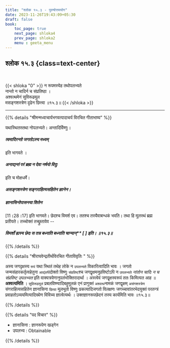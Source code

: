 ```yaml
---
title: "श्लोक १५.३ - पुरुषोत्तमयोग"
date: 2023-11-26T19:43:09+05:30
draft: false
book:
    toc_page: true
    next_page: shloka4
    prev_page: shloka2
    menu : geeta_menu
---
```




## श्लोक १५.३ {class=text-center}

<br/>

{{< shloka  "0"  >}}
न रूपमस्येह तथोपलभ्यते  
नान्तो न चादिर्न च संप्रतिष्ठा ।  
अश्वत्थमेनं सुविरूढमूल  
मसङ्गशस्त्रेण दृढेन छित्त्वा ॥१५.३॥
{{< /shloka >}}

---


{{% details "श्रीमन्मध्वाचार्यभगवत्पादाचर्य विरचित  गीताभाष्य" %}}

यथास्थितस्तथा नोपलभ्यते।  अन्तादिर्विष्णुः। 
##### त्वमादिरन्तो जगतोऽस्य मध्यम् 
इति भागवते । 
##### अनाद्यन्तं परं ब्रह्म न देवा नर्षयो विदुः 
इति च मोक्षधर्मे। 
##### असङ्गशस्त्रेण सङ्गराहित्यसहितेन ज्ञानेन। 
##### ज्ञानासिनोपासनया शितेन 
[11।28।17] इति भागवते। 
छेदश्च विमर्श एव। ततश्च तस्यैवाबन्धकं भवति। 
तथा हि मूलस्थं ब्रह्म प्रतीयते। 
तच्चोक्तं तच्छ्रुतावेव --   
##### विमर्शो ह्यस्य छेदः स तन्न बध्नाति बध्नाति चान्यान्** [ ] इति। ॥१५.३॥

{{% /details %}}


{{% details "श्रीराघवेन्द्रतीर्थविरचित गीताविवृतिः " %}}

अस्य जगदृक्षस्य `रूपं` यथा स्थितं तथेह लोके 
न `उपलभ्यते` विकारित्वादिति भावः । जगतो 
जन्मसंहारकर्तृत्वहेतुना `आद्यंत`पदोक्तो विष्णुः 
`संप्रविष्ट`श्च जगद्वृक्षमनुप्रविष्टोऽपि न `उपलभ्यते` 
*नांतोन चादिः न च संप्रविष्ट उपलभ्यत* 
इति वाक्यत्रयेणानुपलंभोक्तिरादार्था । 
अस्त्वेवं जगद्वृक्षस्वरूपं ततः  किमित्यत
आह ॥ **अश्वत्यमिति** । `सुविरूढमूलं` 
प्रबलविष्ण्वादिबहुमूलकं एनं प्रागुक्तं 
`अश्वत्थ`नामकं जगद्वृक्षम् `असंगशस्त्रेण` 
संगराहित्यसहितेन ज्ञानासिना `छित्वा`
मूलभूतो विष्णुः प्रकत्यादिजगतो विलक्षणः 
जगच्चावांतरभेदयुक्तं परतन्त्रं 
प्रवाहतोऽव्ययमित्यादिख्पेण विविच्य ज्ञात्वेत्यर्थः । 
उक्तज्ञानरूपछेदनं तस्य कार्यमिति भावः ॥१५.३॥

{{% /details %}}



{{% details "पद विचार" %}}

- ज्ञानासिना : ज्ञानरूपेण खड्गेन
- उपलभ्य : Obtainable

{{% /details %}}
